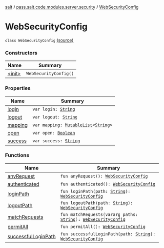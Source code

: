 [salt](../../index.md) / [pass.salt.code.modules.server.security](../index.md) / [WebSecurityConfig](./index.md)

# WebSecurityConfig

`class WebSecurityConfig` [(source)](https://github.com/kurbaniec-tgm/salt/tree/master/code/modules/server/security/WebSecurityConfig.kt#L10)

### Constructors

| Name | Summary |
|---|---|
| [&lt;init&gt;](-init-.md) | `WebSecurityConfig()` |

### Properties

| Name | Summary |
|---|---|
| [login](login.md) | `var login: `[`String`](https://kotlinlang.org/api/latest/jvm/stdlib/kotlin/-string/index.html) |
| [logout](logout.md) | `var logout: `[`String`](https://kotlinlang.org/api/latest/jvm/stdlib/kotlin/-string/index.html) |
| [mapping](mapping.md) | `var mapping: `[`MutableList`](https://kotlinlang.org/api/latest/jvm/stdlib/kotlin.collections/-mutable-list/index.html)`<`[`String`](https://kotlinlang.org/api/latest/jvm/stdlib/kotlin/-string/index.html)`>` |
| [open](open.md) | `var open: `[`Boolean`](https://kotlinlang.org/api/latest/jvm/stdlib/kotlin/-boolean/index.html) |
| [success](success.md) | `var success: `[`String`](https://kotlinlang.org/api/latest/jvm/stdlib/kotlin/-string/index.html) |

### Functions

| Name | Summary |
|---|---|
| [anyRequest](any-request.md) | `fun anyRequest(): `[`WebSecurityConfig`](./index.md) |
| [authenticated](authenticated.md) | `fun authenticated(): `[`WebSecurityConfig`](./index.md) |
| [loginPath](login-path.md) | `fun loginPath(path: `[`String`](https://kotlinlang.org/api/latest/jvm/stdlib/kotlin/-string/index.html)`): `[`WebSecurityConfig`](./index.md) |
| [logoutPath](logout-path.md) | `fun logoutPath(path: `[`String`](https://kotlinlang.org/api/latest/jvm/stdlib/kotlin/-string/index.html)`): `[`WebSecurityConfig`](./index.md) |
| [matchRequests](match-requests.md) | `fun matchRequests(vararg paths: `[`String`](https://kotlinlang.org/api/latest/jvm/stdlib/kotlin/-string/index.html)`): `[`WebSecurityConfig`](./index.md) |
| [permitAll](permit-all.md) | `fun permitAll(): `[`WebSecurityConfig`](./index.md) |
| [successfulLoginPath](successful-login-path.md) | `fun successfulLoginPath(path: `[`String`](https://kotlinlang.org/api/latest/jvm/stdlib/kotlin/-string/index.html)`): `[`WebSecurityConfig`](./index.md) |
